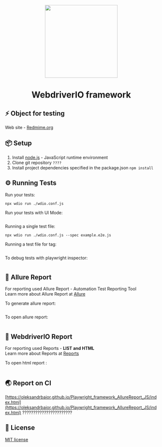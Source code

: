 <div align="center"> 
<img <img src="https://spin.atomicobject.com/wp-content/uploads/webdriverio.png" width="240"/>
 <h1>WebdriverIO framework</h1>
</div>

## ⚡️ Object for testing

Web site - [Redmime.org](https://www.redmine.org/)

## 📦 Setup

1. Install [node.js](https://nodejs.org/en/) - JavaScript runtime environment
2. Clone git repository `????`
3. Install project dependencies specified in the package.json `npm install`

## ⚙️ Running Tests

Run your tests:

```
npx wdio run ./wdio.conf.js
```

Run your tests with UI Mode:

```

```

Running a single test file:

```
npx wdio run ./wdio.conf.js --spec example.e2e.js
```

Running a test file for tag:

```

```

To debug tests with playwright inspector:

```

```

## 📜 Allure Report

For reporting used Allure Report - Automation Test Reporting Tool  
Learn more about Allure Report at [Allure](https://allurereport.org/)

To generate allure report:

```

```

To open allure report:

```

```

## 📝 WebdriverIO Report

For reporting used Reports - **LIST and HTML**  
Learn more about Reports at [Reports](https://playwright.dev/docs/test-reporters#introduction)

To open html report :

```

```

## 🌏 Report on CI

[https://oleksandrbaior.github.io/Playwright_framework_AllureReport_JS/index.html](https://oleksandrbaior.github.io/Playwright_framework_AllureReport_JS/index.html) ???????????????????????

## 🔑 License

[MIT license](https://github.com/OleksandrBaior/WebdriverIO_framework_TS?tab=MIT-1-ov-file)
